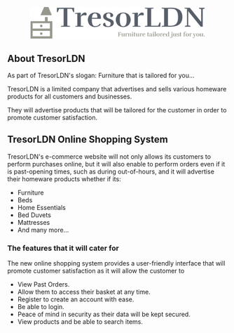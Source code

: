 <p align="center"><a href="" target="_blank"><img src="https://github.com/210029073/TresorLDN_E-Commerce-/blob/develop/public/svg/logo-no-background.svg" width="400" alt="TresorLDN Logo"></a></p>

## About TresorLDN 
As part of TresorLDN's slogan: Furniture that is tailored for you...

TresorLDN is a limited company that advertises and sells various homeware products for all customers and businesses.

They will advertise products that will be tailored for the customer in order to promote customer satisfaction.

## TresorLDN Online Shopping System
TresorLDN's e-commerce website will not only allows its customers to perform purchases online, but it will also enable to perform orders even if it is past-opening times, such as during out-of-hours, and it will advertise their homeware products whether if its:

- Furniture
- Beds
- Home Essentials
- Bed Duvets
- Mattresses
- And many more...

### The features that it will cater for
The new online shopping system provides a user-friendly interface that will promote customer satisfaction as it will allow the customer to

- View Past Orders.
- Allow them to access their basket at any time.
- Register to create an account with ease.
- Be able to login.
- Peace of mind in security as their data will be kept secured.
- View products and be able to search items.
